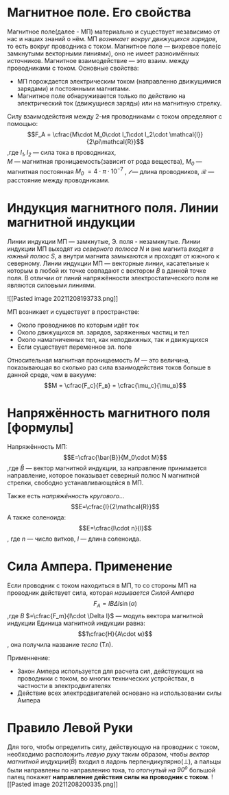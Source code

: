 # Магнитное поле. Его свойства
Магнитное поле(далее - МП) материально и существует независимо от нас и наших знаний о нём. 
МП *возникает вокруг движущихся зарядов*, то есть вокруг проводника с током.
Магнитное поле — вихревое поле(с замкнутыми векторными линиями), оно не имеет разноимённых источников.
Магнитное взаимодействие — это взаим. между проводниками с током.
Основные свойства:
- МП порождается электрическим током (направленно движущимися зарядами) и постоянными магнитами.
- Магнитное поле обнаруживается только по действию на электрический ток (движущиеся заряды) или на магнитную стрелку.

Силу взаимодействия между 2-мя проводниками с током определяют с помощью:
$$F_A = \cfrac{M\cdot M_0\cdot I_1\cdot I_2\cdot \mathcal{l}}{2\pi\mathcal{R}}$$
,где *$I_1,I_2$* — сила тока в проводниках,  
*$М$* — магнитная проницаемость(зависит от рода вещества), 
*$М_0$* — магнитная постоянная *$М_0$* $=4\cdot \pi\cdot 10^{-7}$ , 
*$\mathcal{l}$* — длина проводников, 
*$\mathcal{R}$* — расстояние между проводниками.


# Индукция магнитного поля. Линии магнитной индукции
Линии индукции МП — замкнутые, Э. поля - незамкнутые.
Линии индукции МП выходят из *северного полюса N* и вне магнита *входят в южный полюс S*, а внутри магнита замыкаются и проходят от южного к северному.
Линии индукции МП — векторные линии, касательные к которым в любой их точке совпадают с вектором *$\bar{B}$*  в данной точке поля. В отличии от линий напряжённости электростатического поля не являются силовыми линиями.

![[Pasted image 20211208193733.png]]

МП возникает и существует в пространстве:
- Около проводников по которым идёт ток
- Около движущихся эл. зарядов, заряженных частиц и тел
- Около намагниченных тел, как неподвижных, так и движущихся
- Если существует переменное эл. поле

Относительная магнитная проницаемость *$M$* — это величина, показывающая во сколько раз сила взаимодействия токов больше в данной среде, чем в вакууме:
$$M = \cfrac{F_c}{F_в} = \cfrac{\mu_c}{\mu_в}$$

# Напряжённость магнитного поля \[формулы]
Напряжённость МП:
$$E=\cfrac{\bar{B}}{M_0\cdot M}$$
,где *$\bar{B}$* — вектор магнитной индукции, за направление принимается направление, которое показывает северный полюс N магнитной стрелки, свободно устанавливающейся в МП.

Также есть *напряжённость кругового...* 
$$E=\cfrac{I}{2\mathcal{R}}$$
А также соленоида:
$$E=\cfrac{I\cdot n}{l}$$
, где *$n$* — число витков,
*$l$* — длина соленоида.
# Сила Ампера. Применение
Если проводник с током находиться в МП, то со стороны МП на проводник действует сила, которая *называется Силой Ампера*
$$F_A = IB\Delta l\sin(\alpha)$$
,где 
*$B$* $=\cfrac{F_m}{I\cdot \Delta l}$ — модуль вектора магнитной индукции
Единица магнитной индукции равна:
$$1\cfrac{H}{A\cdot м}$$
, она получила название *тесла* (Тл).

Применнение:
- Закон Ампера используется для расчета сил, действующих на проводники с током, во многих технических устройствах, в частности в электродвигателях
- Действие всех электродвигателей основано на использовании силы Ампера

# Правило Левой Руки
Для того, чтобы определить силу, действующую на проводник с током, необходимо расположить *левую руку* таким образом, чтобы *вектор магнитной индукции*(*$\bar{B}$*) входил в ладонь перпендикулярно($\bot$), а пальцы были направлены по направлению тока, то *отогнутый на $90^o$* большой палец покажет **направление действия силы на проводник с током**. 
![[Pasted image 20211208200335.png]]